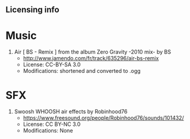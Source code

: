 Licensing info
--------------

# Music

1. Air [ BS - Remix ] from the album Zero Gravity -2010 mix- by BS
    * http://www.jamendo.com/fr/track/635296/air-bs-remix
    * License: CC-BY-SA 3.0
    * Modifications: shortened and converted to .ogg

# SFX

1. Swoosh WHOOSH air effects by Robinhood76
    * https://www.freesound.org/people/Robinhood76/sounds/101432/
    * License: CC BY-NC 3.0
    * Modifications: None
